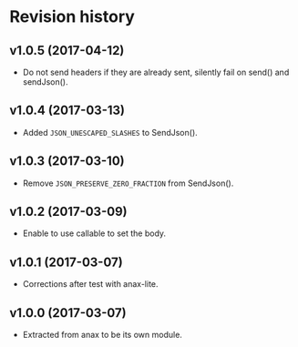 Revision history
=================================

v1.0.5 (2017-04-12)
---------------------------------

* Do not send headers if they are already sent, silently fail on send() and sendJson().


v1.0.4 (2017-03-13)
---------------------------------

* Added `JSON_UNESCAPED_SLASHES` to SendJson().


v1.0.3 (2017-03-10)
---------------------------------

* Remove `JSON_PRESERVE_ZERO_FRACTION` from SendJson().


v1.0.2 (2017-03-09)
---------------------------------

* Enable to use callable to set the body.


v1.0.1 (2017-03-07)
---------------------------------

* Corrections after test with anax-lite.


v1.0.0 (2017-03-07)
---------------------------------

* Extracted from anax to be its own module.
